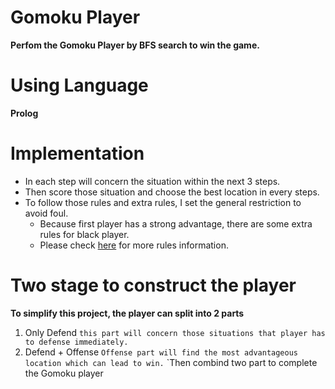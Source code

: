 # Gomoku Player
**Perfom the Gomoku Player by BFS search to win the game.**

# Using Language
**Prolog**

# Implementation
* In each step will concern the situation within the next 3 steps.
* Then score those situation and choose the best location in every steps. 
* To follow those rules and extra rules, I set the general restriction to avoid foul.
    * Because first player has a strong advantage, there are some extra rules for black player.
    * Please check [here](https://renju.nu/gomoku-rules/) for more rules information.

# Two stage to construct the player
**To simplify this project, the player can split into 2 parts** 
1. Only Defend
    `this part will concern those situations that player has to defense immediately.`
2. Defend + Offense
    `Offense part will find the most advantageous location which can lead to win.`
    `Then combind two part to complete the Gomoku player
 

